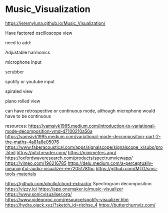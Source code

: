 # Music_Visualization
https://jeremyluna.github.io/Music_Visualization/

Have factored oscilloscope view

need to add:

Adjustable harmonics

microphone input

scrubber

spotify or youtube input

spiraled view

piano rolled view

can have retrospective or continuous mode, although microphone would have to be continuous

resources:
https://vamsivk1995.medium.com/introduction-to-variational-mode-decomposition-vmd-d7100210a56a
https://vamsivk1995.medium.com/variational-mode-decomposition-part-2-the-maths-4a81a8e05076
https://www.faberacoustical.com/apps/signalscope/signalscope_x/subs/pro.html
https://pitchreader.com/
https://minimeters.app/
https://oxfordwaveresearch.com/products/spectrumviewapp/
https://vimeo.com/196216785
https://delu.medium.com/a-perceptually-meaningful-audio-visualizer-ee72051781bc
https://github.com/MTG/sms-tools-materials


https://github.com/ohollo/chord-extractor
Spectrogram decomposition
https://vizzy.io/
https://app.onemaker.io/music-visualizer
https://www.sonicvisualiser.org/
https://www.videoproc.com/resource/spotify-visualizer.htm
https://hydra.ojack.xyz/?sketch_id=ritchse_4
https://butterchurnviz.com/

